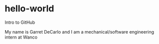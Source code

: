 # hello-world
Intro to GitHub

My name is Garret DeCarlo and I am a mechanical/software engineering intern at Wanco
